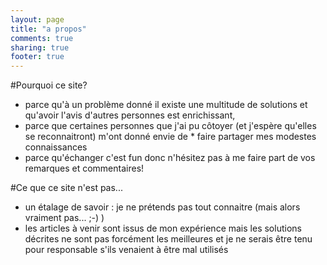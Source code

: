 ```yaml
---
layout: page
title: "a propos"
comments: true
sharing: true
footer: true
---
```

#Pourquoi ce site?

* parce qu'à un problème donné il existe une multitude de solutions et qu'avoir l'avis d'autres personnes est enrichissant,
* parce que certaines personnes que j'ai pu côtoyer (et j'espère qu'elles se reconnaitront) m'ont donné envie de * faire partager mes modestes connaissances
* parce qu'échanger c'est fun donc n'hésitez pas à me faire part de vos remarques et commentaires!

#Ce que ce site n'est pas...

* un étalage de savoir : je ne prétends pas tout connaitre (mais alors vraiment pas... ;-) )
* les articles à venir sont issus de mon expérience mais les solutions décrites ne sont pas forcément les meilleures et je ne serais être tenu pour responsable s'ils venaient à être mal utilisés